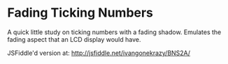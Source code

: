 Fading Ticking Numbers
======================

A quick little study on ticking numbers
with a fading shadow. Emulates the fading
aspect that an LCD display would have.

JSFiddle'd version at:
http://jsfiddle.net/ivangonekrazy/BNS2A/

